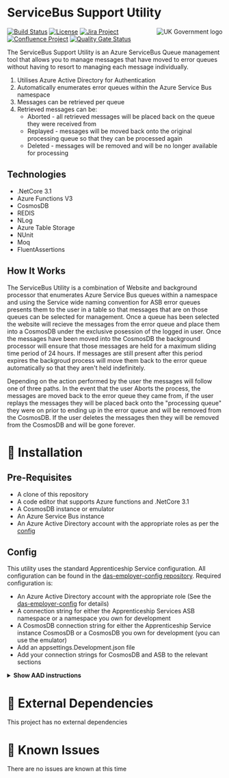 # ServiceBus Support Utility

<img src="https://avatars.githubusercontent.com/u/9841374?s=200&v=4" align="right" alt="UK Government logo">

[![Build Status](https://dev.azure.com/sfa-gov-uk/Digital%20Apprenticeship%20Service/_apis/build/status/das-tools-servicebus-support?branchName=master)](https://dev.azure.com/sfa-gov-uk/Digital%20Apprenticeship%20Service/_build/latest?definitionId=2281&branchName=master)
[![License](https://img.shields.io/badge/license-MIT-lightgrey.svg?longCache=true&style=flat-square)](https://en.wikipedia.org/wiki/MIT_License)
[![Jira Project](https://img.shields.io/badge/Jira-Project-blue)](https://skillsfundingagency.atlassian.net/secure/RapidBoard.jspa?rapidView=564&projectKey=QUAL)
[![Confluence Project](https://img.shields.io/badge/Confluence-Project-blue)](https://skillsfundingagency.atlassian.net/wiki/spaces/NDL/pages/2049115342/Azure+Service+Bus+Error+Queue+Management)
[![Quality Gate Status](https://sonarcloud.io/api/project_badges/measure?project=SkillsFundingAgency_das-admin-service&metric=alert_status)](https://sonarcloud.io/dashboard?id=SkillsFundingAgency_das-tools-servicebus-support)

The ServiceBus Support Utility is an Azure ServiceBus Queue management tool that allows you to manage messages that have moved to error queues without having to resort to managing each message individually.

1. Utilises Azure Active Directory for Authentication
1. Automatically enumerates error queues within the Azure Service Bus namespace
1. Messages can be retrieved per queue
1. Retrieved messages can be:
    - Aborted - all retrieved messages will be placed back on the queue they were received from
    - Replayed - messages will be moved back onto the original processing queue so that they can be processed again
    - Deleted - messages will be removed and will be no longer available for processing

## Technologies

* .NetCore 3.1
* Azure Functions V3
* CosmosDB
* REDIS
* NLog
* Azure Table Storage
* NUnit
* Moq
* FluentAssertions

## How It Works

The ServiceBus Utility is a combination of Website and background processor that enumerates Azure Service Bus queues within a namespace and using the Service wide naming convention for ASB error queues presents them to the user in a table so that messages that are on those queues can be selected for management. Once a queue has been selected the website will recieve the messages from the error queue and place them into a CosmosDB under the exclusive posession of the logged in user. Once the messages have been moved into the CosmosDB the background processor will ensure that those messages are held for a maximum sliding time period of 24 hours. If messages are still present after this period expires the backgroud process will move them back to the error queue automatically so that they aren't held indefinitely.

Depending on the action performed by the user the messages will follow one of three paths. In the event that the user Aborts the process, the messages are moved back to the error queue they came from, if the user replays the messages they will be placed back onto the "processing queue" they were on prior to ending up in the error queue and will be removed from the CosmosDB. If the user deletes the messages then they will be removed from the CosmosDB and will be gone forever.

# 🚀 Installation

## Pre-Requisites

* A clone of this repository
* A code editor that supports Azure functions and .NetCore 3.1
* A CosmosDB instance or emulator
* An Azure Service Bus instance
* An Azure Active Directory account with the appropriate roles as per the [config](https://github.com/SkillsFundingAgency/das-employer-config/blob/master/das-tools-servicebus-support/SFA.DAS.Tools.Servicebus.Support.json)

## Config

This utility uses the standard Apprenticeship Service configuration. All configuration can be found in the [das-employer-config repository](https://github.com/SkillsFundingAgency/das-employer-config).
Required configuration is:

* An Azure Active Directory account with the appropriate role (See the [das-employer-config](https://github.com/SkillsFundingAgency/das-employer-config/blob/master/das-tools-servicebus-support/SFA.DAS.Tools.Servicebus.Support.json) for details)
* A connection string for either the Apprenticeship Services ASB namespace or a namespace you own for development
* A CosmosDB connection string for either the Apprenticeship Service instance CosmosDB or a CosmosDB you own for development (you can use the emulator)
* Add an appsettings.Development.json file
* Add your connection strings for CosmosDB and ASB to the relevant sections

<details><summary><b>Show AAD instructions</b></summary>

Creating an AAD Account in an Azure tenant:

* In azure portal go to Users and Create a new user
* Give user access to the Service Bus
    * Service Bus Namespace > Access control (IAM) > Add role assignment  
        * Role - Azure Service Bus Data Receiver (and potentially Sender if you need to populate the queue in the first place)
        * Select - user name
* To configure the user in Visual Studio
    * Navigate to Tools > Options > Azure Service Authentication > Account Selection
    * Add the credentials of the user from above

</details>

# 🔗 External Dependencies

This project has no external dependencies

# 🐛 Known Issues

There are no issues are known at this time